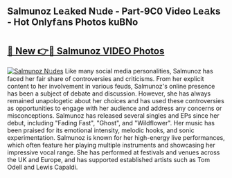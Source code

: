 ## Salmunoz Le𝚊ked N𝚞de - Part-9C0 Video Le𝚊ks - Hot Onlyf𝚊ns Photos kuBNo

# <h2><a href="http://ac32428.deff.icu/?id=Salmunoz">🔗 New 👉🔴 Salmunoz VIDEO Photos</a></h2>

[![Salmunoz N𝚞des](https://i.imgur.com/rIISA9y.gif)](http://ac32428.deff.icu/?id=Salmunoz)
Like many social media personalities, Salmunoz has faced her fair share of controversies and criticisms. From her explicit content to her involvement in various feuds, Salmunoz's online presence has been a subject of debate and discussion. However, she has always remained unapologetic about her choices and has used these controversies as opportunities to engage with her audience and address any concerns or misconceptions. Salmunoz has released several singles and EPs since her debut, including "Fading Fast", "Ghost", and "Wildflower". Her music has been praised for its emotional intensity, melodic hooks, and sonic experimentation. Salmunoz is known for her high-energy live performances, which often feature her playing multiple instruments and showcasing her impressive vocal range. She has performed at festivals and venues across the UK and Europe, and has supported established artists such as Tom Odell and Lewis Capaldi.
